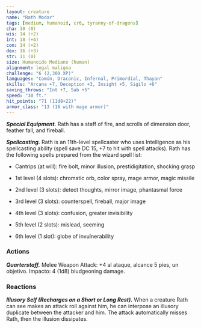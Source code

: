 ```yaml
---
layout: creature
name: "Rath Modar"
tags: [medium, humanoid, cr6, tyranny-of-dragons]
cha: 10 (0)
wis: 14 (+2)
int: 18 (+4)
con: 14 (+2)
dex: 16 (+3)
str: 11 (0)
size: Humanoide Mediano (human)
alignment: legal maligna
challenge: "6 (2,300 XP)"
languages: "Común, Draconic, Infernal, Primordial, Thayan"
skills: "Arcana +7, Deception +3, Insight +5, Sigilo +6"
saving_throws: "Int +7, Sab +5"
speed: "30 ft."
hit_points: "71 (11d8+22)"
armor_class: "13 (16 with mage armor)"
---
```


***Special Equipment.*** Rath has a staff of fire, and scrolls of dimension door, feather fall, and fireball.

***Spellcasting.*** Rath is an 11th-level spellcaster who uses Intelligence as his spellcasting ability (spell save DC 15, +7 to hit with spell attacks). Rath has the following spells prepared from the wizard spell list:

* Cantrips (at will): fire bolt, minor illusion, prestidigitation, shocking grasp

* 1st level (4 slots): chromatic orb, color spray, mage armor, magic missile

* 2nd level (3 slots): detect thoughts, mirror image, phantasmal force

* 3rd level (3 slots): counterspell, fireball, major image

* 4th level (3 slots): confusion, greater invisibility

* 5th level (2 slots): mislead, seeming

* 6th level (1 slot): globe of invulnerability

### Actions

***Quarterstaff.*** Melee Weapon Attack: +4 al ataque, alcance 5 pies, un objetivo. Impacto: 4 (1d8) bludgeoning damage.

### Reactions

***Illusory Self (Recharges on a Short or Long Rest).*** When a creature Rath can see makes an attack roll against him, he can interpose an illusory duplicate between the attacker and him. The attack automatically misses Rath, then the illusion dissipates.